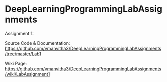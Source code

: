 # DeepLearningProgrammingLabAssignments

Assignment 1:

Source Code & Documentation: https://github.com/vmanvitha3/DeepLearningProgrammingLabAssignments/tree/master/Lab1

Wiki Page: https://github.com/vmanvitha3/DeepLearningProgrammingLabAssignments/wiki/LabAssignment1
